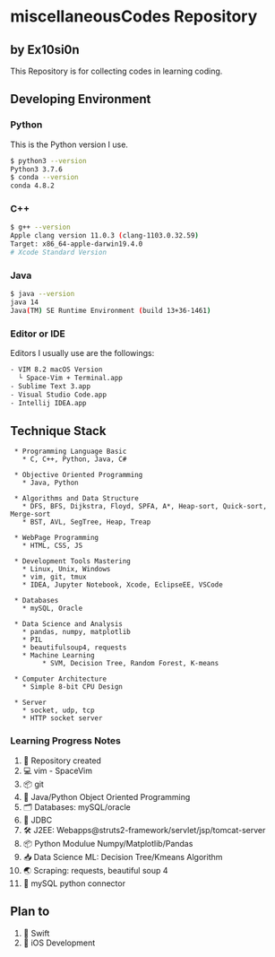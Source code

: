 # miscellaneousCodes Repository
## by Ex10si0n
This Repository is for collecting codes in learning coding.

## Developing Environment
### Python
This is the Python version I use.
```bash
$ python3 --version
Python3 3.7.6
$ conda --version
conda 4.8.2
```
### C++
```bash
$ g++ --version
Apple clang version 11.0.3 (clang-1103.0.32.59)
Target: x86_64-apple-darwin19.4.0
# Xcode Standard Version
```
### Java
```bash
$ java --version
java 14
Java(TM) SE Runtime Environment (build 13+36-1461)
```
### Editor or IDE
Editors I usually use are the followings:
```bash
- VIM 8.2 macOS Version
  └ Space-Vim + Terminal.app
- Sublime Text 3.app
- Visual Studio Code.app
- Intellij IDEA.app
```
## Technique Stack
     * Programming Language Basic
       * C, C++, Python, Java, C#
       
     * Objective Oriented Programming
       * Java, Python
     
     * Algorithms and Data Structure
       * DFS, BFS, Dijkstra, Floyd, SPFA, A*, Heap-sort, Quick-sort, Merge-sort
       * BST, AVL, SegTree, Heap, Treap
     
     * WebPage Programming
       * HTML, CSS, JS
     
     * Development Tools Mastering
       * Linux, Unix, Windows
       * vim, git, tmux
       * IDEA, Jupyter Notebook, Xcode, EclipseEE, VSCode
     
     * Databases
       * mySQL, Oracle
    
     * Data Science and Analysis
       * pandas, numpy, matplotlib
       * PIL
       * beautifulsoup4, requests
       * Machine Learning
       		* SVM, Decision Tree, Random Forest, K-means
    
     * Computer Architecture
       * Simple 8-bit CPU Design
    
     * Server
       * socket, udp, tcp
       * HTTP socket server
### Learning Progress Notes
1. 🎉 Repository created
2. 💻 vim   - SpaceVim
3. 📦 git
4. 🔨 Java/Python Object Oriented Programming
5. 🗂 Databases: mySQL/oracle
6. 💾 JDBC
7. 🛠 J2EE: Webapps@struts2-framework/servlet/jsp/tomcat-server
8. 📦 Python Modulue Numpy/Matplotlib/Pandas
9. 📥 Data Science ML: Decision Tree/Kmeans Algorithm
10. 🌏 Scraping: requests, beautiful soup 4
11. 💾 mySQL python connector

## Plan to
1. 📌 Swift
2. 📱 iOS Development
